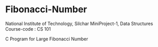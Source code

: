 # Fibonacci-Number

National Institute of Technology, Silchar
MiniProject-1,
Data Structures
Course-code : CS 101

C Program for Large Fibonacci Number
